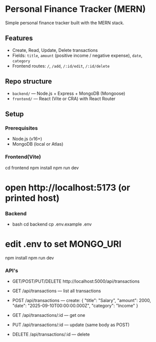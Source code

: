 # Personal Finance Tracker (MERN)

Simple personal finance tracker built with the MERN stack.

## Features
- Create, Read, Update, Delete transactions
- Fields: `title`, `amount` (positive income / negative expense), `date`, `category`
- Frontend routes: `/`, `/add`, `/:id/edit`, `/:id/delete`

## Repo structure
- `backend/` — Node.js + Express + MongoDB (Mongoose)
- `frontend/` — React (Vite or CRA) with React Router

## Setup

### Prerequisites
- Node.js (v16+)
- MongoDB (local or Atlas)


### Frontend(Vite)

cd frontend
npm install
npm run dev
# open http://localhost:5173 (or printed host)

### Backend
 - bash
cd backend
cp .env.example .env
# edit .env to set MONGO_URI
npm install
npm run dev    

### API's

- GET/POST/PUT/DELETE http://localhost:5000/api/transactions

- GET /api/transactions — list all transactions

- POST /api/transactions — create:
{ "title": "Salary", "amount": 2000, "date": "2025-09-10T00:00:00.000Z", "category": "Income" }

- GET /api/transactions/:id — get one

- PUT /api/transactions/:id — update (same body as POST)

- DELETE /api/transactions/:id — delete

